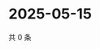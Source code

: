 # 2025-05-15

共 0 条

<!-- BEGIN ZHIHUVIDEO -->
<!-- 最后更新时间 Thu May 15 2025 04:10:52 GMT+0800 (China Standard Time) -->

<!-- END ZHIHUVIDEO -->
